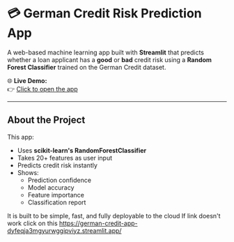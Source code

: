 # 💳 German Credit Risk Prediction App

A web-based machine learning app built with **Streamlit** that predicts whether a loan applicant has a **good** or **bad** credit risk using a **Random Forest Classifier** trained on the German Credit dataset.

🌐 **Live Demo:**  
👉 [Click to open the app](https://german-credit-app-dyfeqja3mgyurwggipviyz.streamlit.app/)

---

## About the Project

This app:
- Uses **scikit-learn's RandomForestClassifier**
- Takes 20+ features as user input
- Predicts credit risk instantly
- Shows:
  - Prediction confidence
  - Model accuracy
  - Feature importance
  - Classification report

It is built to be simple, fast, and fully deployable to the cloud 
If link doesn't work click on this
https://german-credit-app-dyfeqja3mgyurwggipviyz.streamlit.app/


